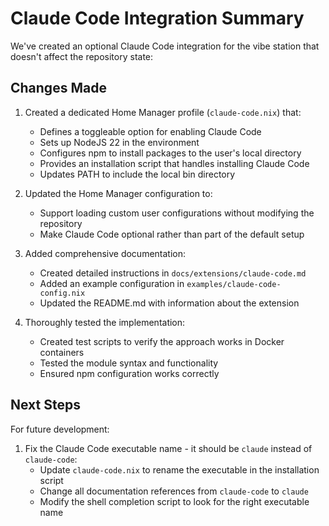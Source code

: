 # Claude Code Integration Summary

We've created an optional Claude Code integration for the vibe station that doesn't affect the repository state:

## Changes Made

1. Created a dedicated Home Manager profile (`claude-code.nix`) that:
   - Defines a toggleable option for enabling Claude Code
   - Sets up NodeJS 22 in the environment
   - Configures npm to install packages to the user's local directory
   - Provides an installation script that handles installing Claude Code
   - Updates PATH to include the local bin directory

2. Updated the Home Manager configuration to:
   - Support loading custom user configurations without modifying the repository
   - Make Claude Code optional rather than part of the default setup

3. Added comprehensive documentation:
   - Created detailed instructions in `docs/extensions/claude-code.md`
   - Added an example configuration in `examples/claude-code-config.nix`
   - Updated the README.md with information about the extension

4. Thoroughly tested the implementation:
   - Created test scripts to verify the approach works in Docker containers
   - Tested the module syntax and functionality
   - Ensured npm configuration works correctly

## Next Steps

For future development:

1. Fix the Claude Code executable name - it should be `claude` instead of `claude-code`:
   - Update `claude-code.nix` to rename the executable in the installation script
   - Change all documentation references from `claude-code` to `claude`
   - Modify the shell completion script to look for the right executable name